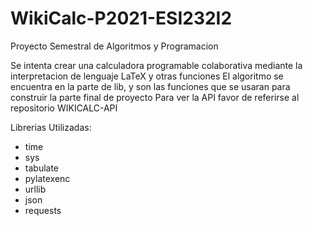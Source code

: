 # WikiCalc-P2021-ESI232I2
 Proyecto Semestral de Algoritmos y Programacion

Se intenta crear una calculadora programable colaborativa mediante la interpretacion de lenguaje LaTeX y otras funciones
El algoritmo se encuentra en la parte de lib, y son las funciones que se usaran para construir la parte final de proyecto
Para ver la API favor de referirse al repositorio WIKICALC-API

Librerias Utilizadas:
 - time
 - sys
 - tabulate
 - pylatexenc
 - urllib
 - json
 - requests
